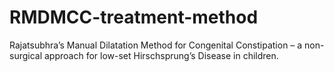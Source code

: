 # RMDMCC-treatment-method
Rajatsubhra’s Manual Dilatation Method for Congenital Constipation – a non-surgical approach for low-set Hirschsprung’s Disease in children.
